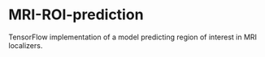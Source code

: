 # MRI-ROI-prediction
TensorFlow implementation of a model predicting region of interest in MRI localizers.
